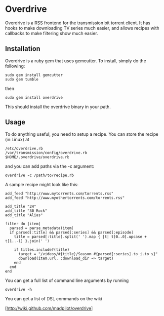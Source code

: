 Overdrive
=========

Overdrive is a RSS frontend for the transmission bit torrent client. It has hooks to make downloading TV series
much easier, and allows recipes with callbacks to make filtering show much easier.

Installation
------------

Overdrive is a ruby gem that uses gemcutter. To install, simply do the following:

    sudo gem install gemcutter
    sudo gem tumble

then

    sudo gem install overdrive

This should install the overdrive binary in your path.

Usage
-----

To do anything useful, you need to setup a recipe. You can store the recipe (in Linux) at

    /etc/overdrive.rb
    /var/transmission/config/overdrive.rb
    $HOME/.overdrive/overdrive.rb

and you can add paths via the -c argument:

    overdrive -c /path/to/recipe.rb

A sample recipe might look like this:

    add_feed "http://www.mytorrents.com/torrents.rss"
    add_feed "http://www.myothertorrents.com/torrents.rss"

    add_title "24"
    add_title "30 Rock"
    add_title "Alias"

    filter do |item|
      parsed = parse_metadata(item)
      if parsed[:title] && parsed[:series] && parsed[:episode]
        title = parsed[:title].split(' ').map { |t| t[0..0].upcase + t[1..-1] }.join(' ')
      
        if titles.include?(title)
          target = "/videos/#{title}/Season #{parsed[:series].to_i.to_s}"
          download(item.url, :download_dir => target)
        end
      end
    end

You can get a full list of command line arguments by running

    overdrive -h

You can get a list of DSL commands on the wiki

[http://wiki.github.com/madpilot/overdrive]
